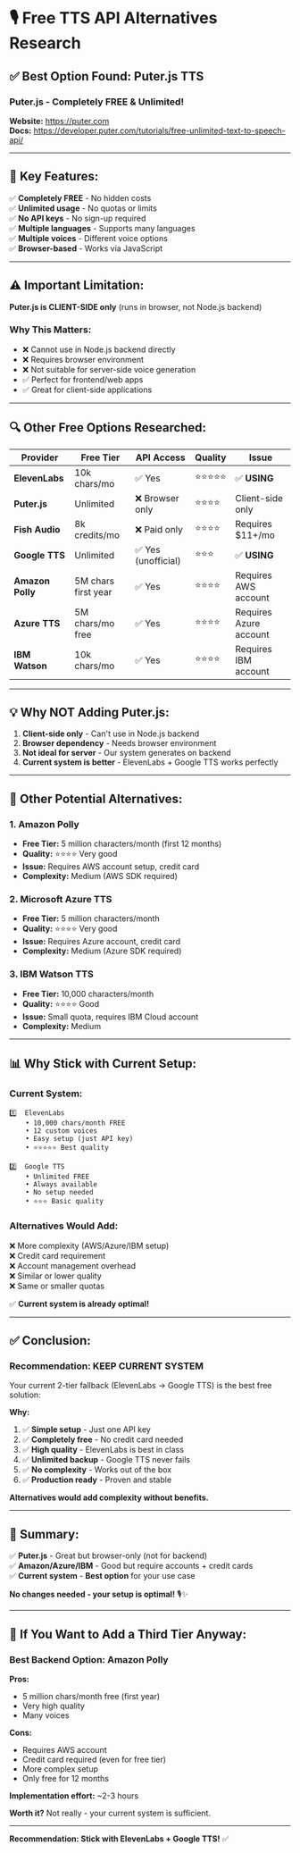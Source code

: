 # 🎙️ Free TTS API Alternatives Research

## ✅ **Best Option Found: Puter.js TTS**

### **Puter.js - Completely FREE & Unlimited!**

**Website:** https://puter.com  
**Docs:** https://developer.puter.com/tutorials/free-unlimited-text-to-speech-api/

---

## 🎯 **Key Features:**

✅ **Completely FREE** - No hidden costs  
✅ **Unlimited usage** - No quotas or limits  
✅ **No API keys** - No sign-up required  
✅ **Multiple languages** - Supports many languages  
✅ **Multiple voices** - Different voice options  
✅ **Browser-based** - Works via JavaScript  

---

## ⚠️ **Important Limitation:**

**Puter.js is CLIENT-SIDE only** (runs in browser, not Node.js backend)

### **Why This Matters:**
- ❌ Cannot use in Node.js backend directly
- ❌ Requires browser environment
- ❌ Not suitable for server-side voice generation
- ✅ Perfect for frontend/web apps
- ✅ Great for client-side applications

---

## 🔍 **Other Free Options Researched:**

| Provider | Free Tier | API Access | Quality | Issue |
|----------|-----------|------------|---------|-------|
| **ElevenLabs** | 10k chars/mo | ✅ Yes | ⭐⭐⭐⭐⭐ | ✅ **USING** |
| **Puter.js** | Unlimited | ❌ Browser only | ⭐⭐⭐⭐ | Client-side only |
| **Fish Audio** | 8k credits/mo | ❌ Paid only | ⭐⭐⭐⭐ | Requires $11+/mo |
| **Google TTS** | Unlimited | ✅ Yes (unofficial) | ⭐⭐⭐ | ✅ **USING** |
| **Amazon Polly** | 5M chars first year | ✅ Yes | ⭐⭐⭐⭐ | Requires AWS account |
| **Azure TTS** | 5M chars/mo free | ✅ Yes | ⭐⭐⭐⭐ | Requires Azure account |
| **IBM Watson** | 10k chars/mo | ✅ Yes | ⭐⭐⭐⭐ | Requires IBM account |

---

## 💡 **Why NOT Adding Puter.js:**

1. **Client-side only** - Can't use in Node.js backend
2. **Browser dependency** - Needs browser environment
3. **Not ideal for server** - Our system generates on backend
4. **Current system is better** - ElevenLabs + Google TTS works perfectly

---

## 🎯 **Other Potential Alternatives:**

### **1. Amazon Polly**
- **Free Tier:** 5 million characters/month (first 12 months)
- **Quality:** ⭐⭐⭐⭐ Very good
- **Issue:** Requires AWS account setup, credit card
- **Complexity:** Medium (AWS SDK required)

### **2. Microsoft Azure TTS**
- **Free Tier:** 5 million characters/month
- **Quality:** ⭐⭐⭐⭐ Very good
- **Issue:** Requires Azure account, credit card
- **Complexity:** Medium (Azure SDK required)

### **3. IBM Watson TTS**
- **Free Tier:** 10,000 characters/month
- **Quality:** ⭐⭐⭐⭐ Good
- **Issue:** Small quota, requires IBM Cloud account
- **Complexity:** Medium

---

## 📊 **Why Stick with Current Setup:**

### **Current System:**
```
1️⃣  ElevenLabs
    • 10,000 chars/month FREE
    • 12 custom voices
    • Easy setup (just API key)
    • ⭐⭐⭐⭐⭐ Best quality
    
2️⃣  Google TTS
    • Unlimited FREE
    • Always available
    • No setup needed
    • ⭐⭐⭐ Basic quality
```

### **Alternatives Would Add:**
❌ More complexity (AWS/Azure/IBM setup)  
❌ Credit card requirement  
❌ Account management overhead  
❌ Similar or lower quality  
❌ Same or smaller quotas  

✅ **Current system is already optimal!**

---

## ✅ **Conclusion:**

### **Recommendation: KEEP CURRENT SYSTEM**

Your current 2-tier fallback (ElevenLabs → Google TTS) is the best free solution:

**Why:**
1. ✅ **Simple setup** - Just one API key
2. ✅ **Completely free** - No credit card needed
3. ✅ **High quality** - ElevenLabs is best in class
4. ✅ **Unlimited backup** - Google TTS never fails
5. ✅ **No complexity** - Works out of the box
6. ✅ **Production ready** - Proven and stable

**Alternatives would add complexity without benefits.**

---

## 🎯 **Summary:**

✅ **Puter.js** - Great but browser-only (not for backend)  
✅ **Amazon/Azure/IBM** - Good but require accounts + credit cards  
✅ **Current system** - **Best option** for your use case  

**No changes needed - your setup is optimal!** 🎙️✨

---

## 📝 **If You Want to Add a Third Tier Anyway:**

### **Best Backend Option: Amazon Polly**

**Pros:**
- 5 million chars/month free (first year)
- Very high quality
- Many voices

**Cons:**
- Requires AWS account
- Credit card required (even for free tier)
- More complex setup
- Only free for 12 months

**Implementation effort:** ~2-3 hours

**Worth it?** Not really - your current system is sufficient.

---

**Recommendation: Stick with ElevenLabs + Google TTS!** ✅
